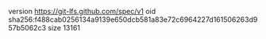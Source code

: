 version https://git-lfs.github.com/spec/v1
oid sha256:f488cab0256134a9139e650dcb581a83e72c6964227d161506263d957b5062c3
size 13161
